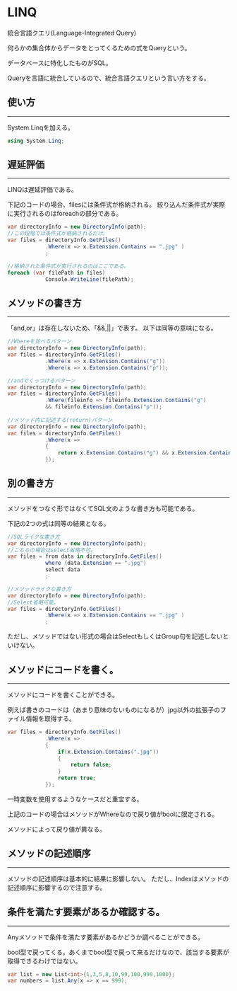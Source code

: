 # LINQ

統合言語クエリ(Language-Integrated Query)

何らかの集合体からデータをとってくるための式をQueryという。

データベースに特化したものがSQL。

Queryを言語に統合しているので、統合言語クエリという言い方をする。


## 使い方
---

System.Linqを加える。
```csharp
using System.Linq;
```

## 遅延評価
---

LINQは遅延評価である。

下記のコードの場合、filesには条件式が格納される。
絞り込んだ条件式が実際に実行されるのはforeachの部分である。
```csharp
var directoryInfo = new DirectoryInfo(path);
//この段階では条件式が格納されるだけ。
var files = directoryInfo.GetFiles()
            .Where(x => x.Extension.Contains == ".jpg" )
            ;

//格納された条件式が実行されるのはここである。
foreach (var filePath in files)
            Console.WriteLine(filePath);
```

## メソッドの書き方
---

「and,or」は存在しないため、「&&,||」で表す。
以下は同等の意味になる。

```csharp
//Whereを並べるパターン
var directoryInfo = new DirectoryInfo(path);
var files = directoryInfo.GetFiles()
            .Where(x => x.Extension.Contains("g"))
            .Where(x => x.Extension.Contains("p"));

//andでくっつけるパターン
var directoryInfo = new DirectoryInfo(path);
var files = directoryInfo.GetFiles()
            .Where(fileinfo => fileinfo.Extension.Contains("g")
            && fileinfo.Extension.Contains("p"));
      
//メソッド内に記述する(return)パターン
var directoryInfo = new DirectoryInfo(path);
var files = directoryInfo.GetFiles()
            .Where(x =>
            {
                return x.Extension.Contains("g") && x.Extension.Contains("p");
            });      
```

## 別の書き方
---
メソッドをつなぐ形ではなくてSQL文のような書き方も可能である。

下記の2つの式は同等の結果となる。

```csharp
//SQLライクな書き方
var directoryInfo = new DirectoryInfo(path);
//こちらの場合はselect省略不可。
var files = from data in directoryInfo.GetFiles()
            where (data.Extension == ".jpg")
            select data
            ;

//メソッドライクな書き方
var directoryInfo = new DirectoryInfo(path);
//Select省略可能。
var files = directoryInfo.GetFiles()
            .Where(x => x.Extension.Contains == ".jpg" )
            ;
```

ただし、メソッドではない形式の場合はSelectもしくはGroup句を記述しないといけない。

## メソッドにコードを書く。
---

メソッドにコードを書くことができる。

例えば書きのコードは（あまり意味のないものになるが）jpg以外の拡張子のファイル情報を取得する。
```csharp
var files = directoryInfo.GetFiles()
            .Where(x =>
            {          
                if(x.Extension.Contains(".jpg"))
                {
                    return false;
                }
                return true;
            });
```
一時変数を使用するようなケースだと重宝する。

上記のコードの場合はメソッドがWhereなので戻り値がboolに限定される。

メソッドによって戻り値が異なる。


## メソッドの記述順序
---

メソッドの記述順序は基本的に結果に影響しない。
ただし、Indexはメソッドの記述順序に影響するので注意する。

## 条件を満たす要素があるか確認する。
---
Anyメソッドで条件を満たす要素があるかどうか調べることができる。

bool型で戻ってくる。あくまでbool型で戻って来るだけなので、該当する要素が取得できるわけではない。
```csharp
var list = new List<int>{1,3,5,8,10,99,100,999,1000};
var numbers = list.Any(x => x == 999);
```




